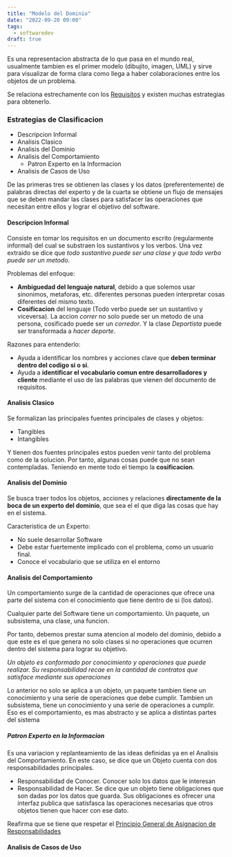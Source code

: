```yaml
---
title: "Modelo del Dominio"
date: "2022-09-20 09:00"
tags: 
  - softwaredev
draft: true
---
```

Es una representacion abstracta de lo que pasa en el mundo real, usualmente tambien es el primer modelo (dibujito, imagen, UML) y sirve para visualizar de forma clara como llega a haber colaboraciones entre los objetos de un problema.

Se relaciona estrechamente con los [Requisitos](notes/Requisitos.md) y existen muchas estrategias para obtenerlo.

### Estrategias de Clasificacion
- Descripcion Informal
- Analisis Clasico
- Analisis del Dominio
- Analisis del Comportamiento
	- Patron Experto en la Informacion
- Analisis de Casos de Uso

De las primeras tres se obtienen las clases y los datos (preferentemente) de palabras directas del experto y de la cuarta se obtiene un flujo de mensajes que se deben mandar las clases para satisfacer las operaciones que necesitan entre ellos y lograr el objetivo del software.
#### Descripcion Informal
Consiste en tomar los requisitos en un documento escrito (regularmente informal) del cual se substraen los sustantivos y los verbos. Una vez extraido se dice que *todo sustantivo puede ser una clase y que todo verbo puede ser un metodo*.

Problemas del enfoque: 
- **Ambiguedad del lenguaje natural**, debido a que solemos usar sinonimos, metaforas, etc. diferentes personas pueden interpretar cosas diferentes del mismo texto.
- **Cosificacion** del lenguaje (Todo verbo puede ser un sustantivo y viceversa). La accion *correr* no solo puede ser un metodo de una persona, cosificado puede ser un *corredor*. Y la clase *Deportista* puede ser transformada a *hacer deporte*.

Razones para entenderlo:
- Ayuda a identificar los nombres y acciones clave que **deben terminar dentro del codigo si o si**.
- Ayuda a **identificar el vocabulario comun entre desarrolladores y cliente** mediante el uso de las palabras que vienen del documento de requisitos.
#### Analisis Clasico
Se formalizan las principales fuentes principales de clases y objetos:
- Tangibles 
- Intangibles

Y tienen dos fuentes principales estos pueden venir tanto del problema como de la solucion. Por tanto, algunas cosas puede que no sean contempladas. Teniendo en mente todo el tiempo la **cosificacion**.
#### Analisis del Dominio
Se busca traer todos los objetos, acciones y relaciones **directamente de la boca de un experto del dominio**, que sea el el que diga las cosas que hay en el sistema.

Caracteristica de un Experto:
- No suele desarrollar Software
- Debe estar fuertemente implicado con el problema, como un usuario final.
- Conoce el vocabulario que se utiliza en el entorno
#### Analisis del Comportamiento
Un comportamiento surge de la cantidad de operaciones que ofrece una parte del sistema con el conocimiento que tiene dentro de si (los datos).

Cualquier parte del Software tiene un comportamiento. Un paquete, un subsistema, una clase, una funcion. 

Por tanto, debemos prestar suma atencion al modelo del dominio, debido a que este es el que genera no solo clases si no operaciones que ocurren dentro del sistema para lograr su objetivo.

*Un objeto es conformado por conocimiento y operaciones que puede realizar. Su responsabilidad recae en la cantidad de contratos que satisface mediante sus operaciones*

Lo anterior no solo se aplica a un objeto, un paquete tambien tiene un conocimiento y una serie de operaciones que debe cumplir. Tambien un subsistema, tiene un conocimiento y una serie de operaciones a cumplir. Eso es el comportamiento, es mas abstracto y se aplica a distintas partes del sistema

##### Patron Experto en la Informacion
Es una variacion y replanteamiento de las ideas definidas ya en el Analisis del Comportamiento. En este caso, se dice que un Objeto cuenta con dos responsabilidades principales.
- Responsabilidad de Conocer. Conocer solo los datos que le interesan
- Responsabilidad de Hacer. Se dice que un objeto tiene obligaciones que son dadas por los datos que guarda. Sus obligaciones es ofrecer una interfaz publica que satisfasca las operaciones necesarias que otros objetos tienen que hacer con ese dato.

Reafirma que se tiene que respetar el [Principio General de Asignacion de Responsabilidades](notes/Principio%20General%20de%20Asignacion%20de%20Responsabilidades.md)

#### Analisis de Casos de Uso
